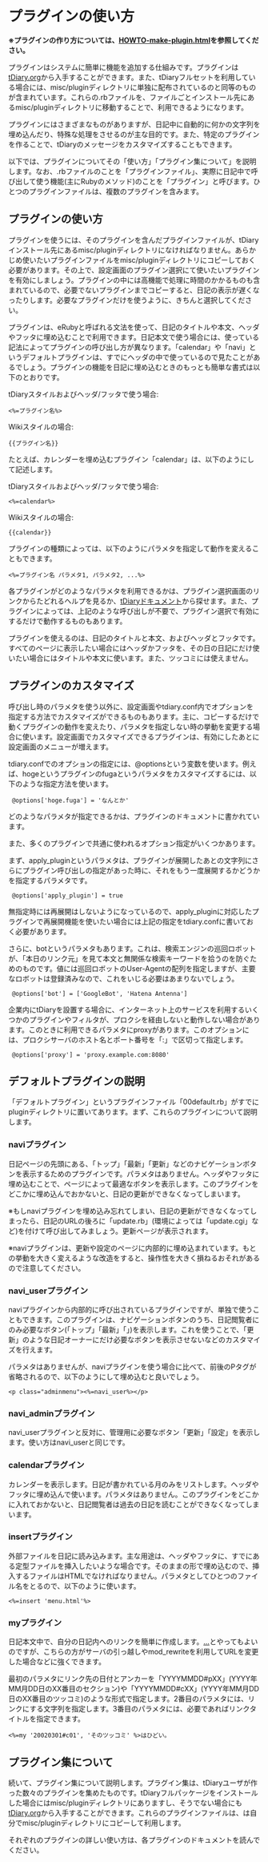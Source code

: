 プラグインの使い方
=========

**※プラグインの作り方については、[HOWTO-make-plugin.html](HOWTO-make-plugin.html)を参照してください。**

プラグインはシステムに簡単に機能を追加する仕組みです。プラグインは[tDiary.org](http://www.tdiary.org/)から入手することができます。また、tDiaryフルセットを利用している場合には、misc/pluginディレクトリに単独に配布されているのと同等のものが含まれています。これらの.rbファイルを、ファイルごとインストール先にあるmisc/pluginディレクトリに移動することで、利用できるようになります。

プラグインにはさまざまなものがありますが、日記中に自動的に何かの文字列を埋め込んだり、特殊な処理をさせるのが主な目的です。また、特定のプラグインを作ることで、tDiaryのメッセージをカスタマイズすることもできます。

以下では、プラグインについてその「使い方」「プラグイン集について」を説明します。なお、.rbファイルのことを「プラグインファイル」、実際に日記中で呼び出して使う機能(主にRubyのメソッド)のことを「プラグイン」と呼びます。ひとつのプラグインファイルは、複数のプラグインを含みます。

プラグインの使い方
---------

プラグインを使うには、そのプラグインを含んだプラグインファイルが、tDiaryインストール先にあるmisc/pluginディレクトリになければなりません。あらかじめ使いたいプラグインファイルをmisc/pluginディレクトリにコピーしておく必要があります。その上で、設定画面のプラグイン選択にて使いたいプラグインを有効にしましょう。プラグインの中には高機能で処理に時間のかかるものも含まれているので、必要でないプラグインまでコピーすると、日記の表示が遅くなったりします。必要なプラグインだけを使うように、きちんと選択してください。

プラグインは、eRubyと呼ばれる文法を使って、日記のタイトルや本文、ヘッダやフッタに埋め込むことで利用できます。日記本文で使う場合には、使っている記法によってプラグインの呼び出し方が異なります。「calendar」や「navi」というデフォルトプラグインは、すでにヘッダの中で使っているので見たことがあるでしょう。プラグインの機能を日記に埋め込むときのもっとも簡単な書式は以下のとおりです。

tDiaryスタイルおよびヘッダ/フッタで使う場合:

```
<%=プラグイン名%>
```

Wikiスタイルの場合:

```
{{プラグイン名}}
```

たとえば、カレンダーを埋め込むプラグイン「calendar」は、以下のようにして記述します。

tDiaryスタイルおよびヘッダ/フッタで使う場合:

```
<%=calendar%>
```

Wikiスタイルの場合:

```
{{calendar}}
```

プラグインの種類によっては、以下のようにパラメタを指定して動作を変えることもできます。

```
<%=プラグイン名 パラメタ1, パラメタ2, ...%>
```

各プラグインがどのようなパラメタを利用できるかは、プラグイン選択画面のリンクからたどれるヘルプを見るか、[tDiaryドキュメント](http://docs.tdiary.org/ja/)から探せます。また、プラグインによっては、上記のような呼び出しが不要で、プラグイン選択で有効にするだけで動作するものもあります。

プラグインを使えるのは、日記のタイトルと本文、およびヘッダとフッタです。すべてのページに表示したい場合にはヘッダかフッタを、その日の日記にだけ使いたい場合にはタイトルや本文に使います。また、ツッコミには使えません。

プラグインのカスタマイズ
------------

呼び出し時のパラメタを使う以外に、設定画面やtdiary.conf内でオプションを指定する方法でカスタマイズができるものもあります。主に、コピーするだけで動くプラグインの動作を変えたり、パラメタを指定しない時の挙動を変更する場合に使います。設定画面でカスタマイズできるプラグインは、有効にしたあとに設定画面のメニューが増えます。

tdiary.confでのオプションの指定には、@optionsという変数を使います。例えば、hogeというプラグインのfugaというパラメタをカスタマイズするには、以下のような指定方法を使います。

```
 @options['hoge.fuga'] = 'なんとか'
```

どのようなパラメタが指定できるかは、プラグインのドキュメントに書かれています。

また、多くのプラグインで共通に使われるオプション指定がいくつかあります。

まず、apply\_pluginというパラメタは、プラグインが展開したあとの文字列にさらにプラグイン呼び出しの指定があった時に、それをもう一度展開するかどうかを指定するパラメタです。

```
 @options['apply_plugin'] = true
```

無指定時には再展開はしないようになっているので、apply\_pluginに対応したプラグインで再展開機能を使いたい場合には上記の指定をtdiary.confに書いておく必要があります。

さらに、botというパラメタもあります。これは、検索エンジンの巡回ロボットが、「本日のリンク元」を見て本文と無関係な検索キーワードを拾うのを防ぐためのものです。値には巡回ロボットのUser-Agentの配列を指定しますが、主要なロボットは登録済みなので、これをいじる必要はあまりないでしょう。

```
 @options['bot'] = ['GoogleBot', 'Hatena Antenna']
```

企業内にtDiaryを設置する場合に、インターネット上のサービスを利用するいくつかのプラグインやフィルタが、プロクシを経由しないと動作しない場合があります。このときに利用できるパラメタにproxyがあります。このオプションには、プロクシサーバのホスト名とポート番号を「:」で区切って指定します。

```
 @options['proxy'] = 'proxy.example.com:8080'
```

デフォルトプラグインの説明
-------------

「デフォルトプラグイン」というプラグインファイル「00default.rb」がすでにpluginディレクトリに置いてあります。まず、これらのプラグインについて説明します。

### naviプラグイン

日記ページの先頭にある、「トップ」「最新」「更新」などのナビゲーションボタンを表示するためのプラグインです。パラメタはありません。ヘッダやフッタに埋め込むことで、ページによって最適なボタンを表示します。このプラグインをどこかに埋め込んでおかないと、日記の更新ができなくなってしまいます。

※もしnaviプラグインを埋め込み忘れてしまい、日記の更新ができなくなってしまったら、日記のURLの後ろに「update.rb」(環境によっては「update.cgi」など)を付けて呼び出してみましょう。更新ページが表示されます。

※naviプラグインは、更新や設定のページに内部的に埋め込まれています。もとの挙動を大きく変えるような改造をすると、操作性を大きく損ねるおそれがあるので注意してください。

### navi\_userプラグイン

naviプラグインから内部的に呼び出されているプラグインですが、単独で使うこともできます。このプラグインは、ナビゲーションボタンのうち、日記閲覧者にのみ必要なボタン(「トップ」「最新」「」)を表示します。これを使うことで、「更新」のような日記オーナーにだけ必要なボタンを表示させないなどのカスタマイズを行えます。

パラメタはありませんが、naviプラグインを使う場合に比べて、前後のPタグが省略されるので、以下のようにして埋め込むと良いでしょう。

```
<p class="adminmenu"><%=navi_user%></p>

```

### navi\_adminプラグイン

navi\_userプラグインと反対に、管理用に必要なボタン「更新」「設定」を表示します。使い方はnavi\_userと同じです。

### calendarプラグイン

カレンダーを表示します。日記が書かれている月のみをリストします。ヘッダやフッタに埋め込んで使います。パラメタはありません。このプラグインをどこかに入れておかないと、日記閲覧者は過去の日記を読むことができなくなってしまいます。

### insertプラグイン

外部ファイルを日記に読み込みます。主な用途は、ヘッダやフッタに、すでにある定型ファイルを挿入したいような場合です。そのままの形で埋め込むので、挿入するファイルはHTMLでなければなりません。パラメタとしてひとつのファイル名をとるので、以下のように使います。

```
<%=insert 'menu.html'%>
```

### myプラグイン

日記本文中で、自分の日記内へのリンクを簡単に作成します。[...](〜)とやってもよいのですが、こちらの方がサーバの引っ越しやmod\_rewriteを利用してURLを変更した場合などに強くできます。

最初のパラメタにリンク先の日付とアンカーを「YYYYMMDD#pXX」(YYYY年MM月DD日のXX番目のセクション)や「YYYYMMDD#cXX」(YYYY年MM月DD日のXX番目のツッコミ)のような形式で指定します。2番目のパラメタには、リンクにする文字列を指定します。3番目のパラメタには、必要であればリンクタイトルを指定できます。

```
<%=my '20020301#c01', 'そのツッコミ' %>はひどい。
```

プラグイン集について
----------

続いて、プラグイン集について説明します。プラグイン集は、tDiaryユーザが作った数々のプラグインを集めたものです。tDiaryフルパッケージをインストールした場合にはmisc/pluginディレクトリにありますし、そうでない場合にも[tDiary.org](http://www.tdiary.org/)から入手することができます。これらのプラグインファイルは、は自分でmisc/pluginディレクトリにコピーして利用します。

それぞれのプラグインの詳しい使い方は、各プラグインのドキュメントを読んでください。

